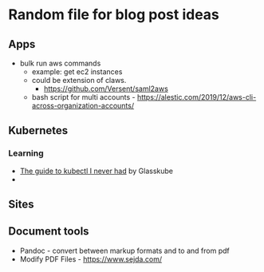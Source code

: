# Random file for blog post ideas


## Apps

- bulk run aws commands
  - example: get ec2 instances
  - could be extension of claws.
    - https://github.com/Versent/saml2aws
  - bash script for multi accounts - https://alestic.com/2019/12/aws-cli-across-organization-accounts/
      

## Kubernetes

### Learning

- [The guide to kubectl I never had](https://glasskube.dev/guides/kubectl/) by Glasskube
- 


## Sites



## Document tools

- Pandoc - convert between markup formats and to and from pdf
- Modify PDF Files - https://www.sejda.com/



